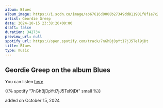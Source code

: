 ```yaml
---
album: Blues
album_image: https://i.scdn.co/image/ab67616d0000b27349dd811901f8f1e7c20bc308
artist: Geordie Greep
date: 2024-10-15 23:38:20+00:00
draft: false
duration: 342734
preview_url: null
spotify_url: https://open.spotify.com/track/7nGhBjDpYtI7jJ5Tel9jDt
title: Blues
type: music
---
```



## Geordie Greep on the album Blues

You can listen [here](https://open.spotify.com/track/7nGhBjDpYtI7jJ5Tel9jDt)

{{% spotify "7nGhBjDpYtI7jJ5Tel9jDt" small %}}

added on October 15, 2024
